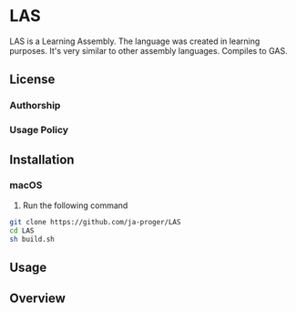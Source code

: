 # LAS
LAS is a Learning Assembly. The language was created in learning purposes. It's very similar to other assembly languages. Compiles to GAS.

## License

### Authorship

### Usage Policy

## Installation

### macOS
1. Run the following command
```sh
git clone https://github.com/ja-proger/LAS
cd LAS
sh build.sh
```

## Usage


## Overview
